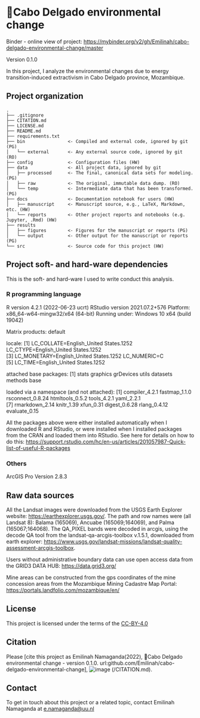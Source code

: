 # Cabo Delgado environmental change

Binder - online view of project: https://mybinder.org/v2/gh/Emilinah/cabo-delgado-environmental-change/master

Version 0.1.0

In this project, I analyze the environmental changes due to energy transition-induced extractivism in Cabo Delgado province, Mozambique.


## Project organization

```
.
├── .gitignore
├── CITATION.md
├── LICENSE.md
├── README.md
├── requirements.txt
├── bin                <- Compiled and external code, ignored by git (PG)
│   └── external       <- Any external source code, ignored by git (RO)
├── config             <- Configuration files (HW)
├── data               <- All project data, ignored by git
│   ├── processed      <- The final, canonical data sets for modeling. (PG)
│   ├── raw            <- The original, immutable data dump. (RO)
│   └── temp           <- Intermediate data that has been transformed. (PG)
├── docs               <- Documentation notebook for users (HW)
│   ├── manuscript     <- Manuscript source, e.g., LaTeX, Markdown, etc. (HW)
│   └── reports        <- Other project reports and notebooks (e.g. Jupyter, .Rmd) (HW)
├── results
│   ├── figures        <- Figures for the manuscript or reports (PG)
│   └── output         <- Other output for the manuscript or reports (PG)
└── src                <- Source code for this project (HW)

```

## Project soft- and hard-ware dependencies

This is the soft- and hard-ware I used to write conduct this analysis.

### R programming language

R version 4.2.1 (2022-06-23 ucrt)
RStudio version 2021.07.2+576
Platform: x86_64-w64-mingw32/x64 (64-bit)
Running under: Windows 10 x64 (build 19042)

Matrix products: default

locale:
[1] LC_COLLATE=English_United States.1252  LC_CTYPE=English_United States.1252   
[3] LC_MONETARY=English_United States.1252 LC_NUMERIC=C                          
[5] LC_TIME=English_United States.1252    

attached base packages:
[1] stats     graphics  grDevices utils     datasets  methods   base     

loaded via a namespace (and not attached):
 [1] compiler_4.2.1   fastmap_1.1.0    rsconnect_0.8.24 htmltools_0.5.2  tools_4.2.1      yaml_2.2.1      
 [7] rmarkdown_2.14   knitr_1.39       xfun_0.31        digest_0.6.28    rlang_0.4.12     evaluate_0.15

All the packages above were either installed automatically when I downloaded R and RStudio, or were installed
when I installed packages from the CRAN and loaded them into RStudio. See here for details on how to do this:
https://support.rstudio.com/hc/en-us/articles/201057987-Quick-list-of-useful-R-packages 

### Others

ArcGIS Pro Version 2.8.3

## Raw data sources

All the Landsat images were downloaded from the USGS Earth Explorer website: https://earthexplorer.usgs.gov/. 
The path and row names were (all Landsat 8): Balama (165069), Ancuabe (165069;164069), and Palma (165067;164068). The QA_PIXEL bands were decoded in arcgis, 
using the decode QA tool from the landsat-qa-arcgis-toolbox v.1.5.1, downloaded from earth explorer:
https://www.usgs.gov/landsat-missions/landsat-quality-assessment-arcgis-toolbox.

Users without administrative boundary data can use open access data from the 
GRID3 DATA HUB: https://data.grid3.org/

Mine areas can be constructed from the gps coordinates of the mine concession areas from the Mozambique Mining
Cadastre Map Portal: https://portals.landfolio.com/mozambique/en/

## License

This project is licensed under the terms of the [CC-BY-4.0](/LICENSE.md)

## Citation

Please [cite this project as Emilinah Namaganda(2022), Cabo Delgado environmental change - version 0.1.0. url:github.com/Emilinah/cabo-delgado-environmental-change], ![image](https://user-images.githubusercontent.com/22329182/228080127-ea299ff3-a3f6-4c47-bf30-955b7daf9e90.png)
(/CITATION.md).

## Contact

To get in touch about this project or a related topic, contact Emilinah Namaganda at e.namaganda@uu.nl
